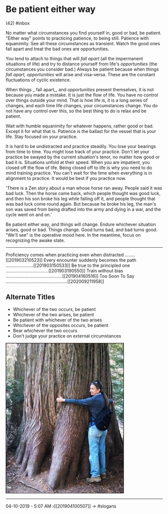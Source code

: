 # Be patient either way 
(42)
#inbox 

No matter what circumstances you find yourself in, good or bad, be patient. "Either way" points to practicing patience, to being still. Patience with equanimity. See all these circumstances as transient. Watch the good ones fall apart and treat the bad ones are opportunities. 

You tend to attach to things that will _fall apart_ (all the impermanent situations of life) and try to distance yourself from life's _opportunities_ (the circumstances you consider bad.) Always be patient because when things _fall apart, opportunities_ will arise and visa-versa. These are the constant fluctuations of cyclic existence. 

When things _ fall apart_, and _opportunities_ present themselves, it is not because you made a mistake. It is just the flow of life. You have no control over things outside your mind. That is how life is, it is a long series of changes, and each time life changes, your circumstances change. You do not have any control over this, so the best thing to do is relax and be patient.

Wait with humble equanimity for whatever happens, rather good or bad. Except it for what that is. Patience is the ballast for the vessel that is your life. Stay focused on your practice. 

It is hard to be undistracted and practice steadily. You lose your bearings from time to time. You might lose track of your practice. Don't let your practice be swayed by the current situation's tenor, no matter how good or bad it is. Situations unfold at their speed. When you are impatient, you closed off the flow of life. Being closed off to life is why you need to do mind training practice. You can't wait for the time when everything is in alignment to practice. It would be best if you practice now.

'There is a Zen story about a man whose horse ran away. People said it was bad luck. Then the horse came back, which people thought was good luck, and then his son broke his leg while falling off it, and people thought that was bad luck come round again. But because he broke his leg, the man's son was saved from being drafted into the army and dying in a war, and the cycle went on and on.'

Be patient either way, and things will change. Endure whichever situation arises, good or bad. Things change. Good turns bad, and bad turns good. "We'll see" is the operative mood here. In the meantime, focus on recognizing the awake state. 

----------------------------------------------------------------

Proficiency comes when practicing even when distracted  ........[[201903210523]]
Every encounter suddenly becomes the path ......................[[201903150533]]
Be true to the principled one ..................................[[201903190550]]
Train without bias .............................................[[201904160516]]
Too Soon To Say .................................................[[202009211958]]

## Alternate Titles
- Whichever of the two occurs, be patient
- Whichever of the two arises, be patient
- Be patient with whichever of the two arises
- Whichever of the opposites occurs, be patient
- Bear whichever the two occurs
- Don't judge your practice on external circumstances

![](media/IMG_20150929_142207.jpg)

----------------------------------------------------------------
04-10-2019 - 5:07 AM
›[[201904100507]]
→ #slogans
<div style="page-break-after: always;"></div>
